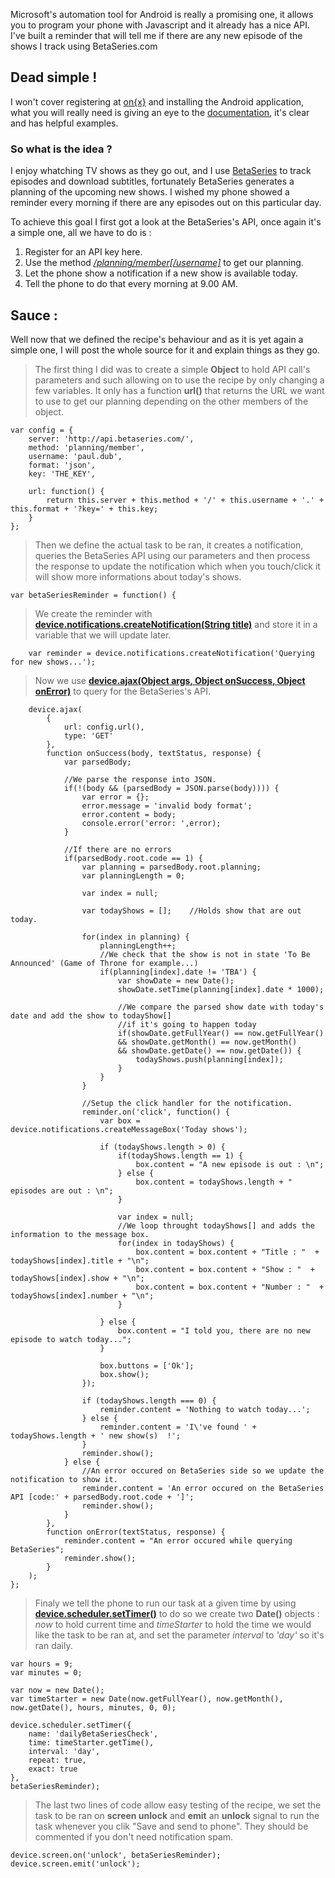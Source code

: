 Microsoft's automation tool for Android is really a promising one, it allows you to program your phone with Javascript and it already has a nice API. I've built a reminder that will tell me if there are any new episode of the shows I track using BetaSeries.com

## Dead simple !

I won't cover registering at [on{x}](http://www.onx.ms/) and installing the Android application, what you will really need is giving an eye to the [documentation](https://www.onx.ms/#apiPage), it's clear and has helpful examples.

### So what is the idea ? 

I enjoy whatching TV shows as they go out, and I use [BetaSeries](http://www.betaseries.com/) to track episodes and download subtitles, fortunately BetaSeries generates a planning of the upcoming new shows. I wished my phone showed a reminder every morning if there are any episodes out on this particular day.

To achieve this goal I first got a look at the BetaSeries's API, once again it's a simple one, all we have to do is : 

 1. Register for an API key here.
 2. Use the method [_/planning/member[/username]_](http://www.betaseries.com/wiki/Documentation#cat-planning) to get our planning. 
 3. Let the phone show a notification if a new show is available today.
 4. Tell the phone to do that every morning at 9.00 AM.

## Sauce :

Well now that we defined the recipe's behaviour and as it is yet again a simple one, I will post the whole source for it and explain things as they go.

> The first thing I did was to create a simple __Object__ to hold API call's parameters and such allowing on to use the recipe by only changing a few variables. It only has a function __url()__ that returns the URL we want to use to get our planning depending on the other members of the object.

	var config = {
	    server: 'http://api.betaseries.com/',
	    method: 'planning/member',
	    username: 'paul.dub',
	    format: 'json',
	    key: 'THE_KEY',

	    url: function() {
	        return this.server + this.method + '/' + this.username + '.' + this.format + '?key=' + this.key;
	    }    
	};

> Then we define the actual task to be ran, it creates a notification, queries the BetaSeries API using our parameters and then process the response to update the notification which when you touch/click it will show more informations about today's shows.

	var betaSeriesReminder = function() {    

> We create the reminder with [__device.notifications.createNotification(String title)__](https://www.onx.ms/#apiPage/Notification) and store it in a variable that we will update later.

	    var reminder = device.notifications.createNotification('Querying for new shows...');

> Now we use [__device.ajax(Object args, Object onSuccess, Object onError)__](https://www.onx.ms/#apiPage/httpClient) to query for the BetaSeries's API.

	    device.ajax(
	        {
	            url: config.url(),
	            type: 'GET'
	        },
	        function onSuccess(body, textStatus, response) {
	            var parsedBody;
	            
	            //We parse the response into JSON.
	            if(!(body && (parsedBody = JSON.parse(body)))) {
	                var error = {};
	                error.message = 'invalid body format';
	                error.content = body;
	                console.error('error: ',error);
	            }

	            //If there are no errors
	            if(parsedBody.root.code == 1) {
	                var planning = parsedBody.root.planning;
	                var planningLength = 0;
	                
	                var index = null;

	                var todayShows = [];    //Holds show that are out today.
	                
	                for(index in planning) {
	                    planningLength++;
	                    //We check that the show is not in state 'To Be Announced' (Game of Throne for example...)
	                    if(planning[index].date != 'TBA') {                     
	                        var showDate = new Date();
	                        showDate.setTime(planning[index].date * 1000);
	                        
	                        //We compare the parsed show date with today's date and add the show to todayShow[] 
	                        //if it's going to happen today
	                        if(showDate.getFullYear() == now.getFullYear() 
	                        && showDate.getMonth() == now.getMonth() 
	                        && showDate.getDate() == now.getDate()) {
	                            todayShows.push(planning[index]);
	                        }
	                    } 
	                }
	                
	                //Setup the click handler for the notification.
	                reminder.on('click', function() {
	                    var box = device.notifications.createMessageBox('Today shows');
	                    
	                    if (todayShows.length > 0) {
	                        if(todayShows.length == 1) {
	                            box.content = "A new episode is out : \n";
	                        } else {
	                            box.content = todayShows.length + " episodes are out : \n";
	                        }
	                        
	                        var index = null;
	                        //We loop throught todayShows[] and adds the information to the message box.
	                        for(index in todayShows) {
	                            box.content = box.content + "Title : "  + todayShows[index].title + "\n";    
	                            box.content = box.content + "Show : "  + todayShows[index].show + "\n";    
	                            box.content = box.content + "Number : "  + todayShows[index].number + "\n";    
	                        }
	                        
	                    } else {
	                        box.content = "I told you, there are no new episode to watch today...";
	                    }
	                    
	                    box.buttons = ['Ok'];
	                    box.show();
	                });
	                
	                if (todayShows.length === 0) {
	                    reminder.content = 'Nothing to watch today...';
	                } else {
	                    reminder.content = 'I\'ve found ' + todayShows.length + ' new show(s)  !';
	                }
	                reminder.show();    
	            } else {
	                //An error occured on BetaSeries side so we update the notification to show it.
	                reminder.content = 'An error occured on the BetaSeries API [code:' + parsedBody.root.code + ']';
	                reminder.show();
	            }     
	        },
	        function onError(textStatus, response) {
	            reminder.content = "An error occured while querying BetaSeries";
	            reminder.show();
	        }
	    ); 
	};

> Finaly we tell the phone to run our task at a given time by using [__device.scheduler.setTimer()__](https://www.onx.ms/#apiPage/scheduler) to do so we create two __Date()__ objects : _now_ to hold current time and _timeStarter_ to hold the time we would like the task to be ran at, and set the parameter _interval_ to _'day'_ so it's ran daily.

	var hours = 9;
	var minutes = 0;
	
	var now = new Date();
	var timeStarter = new Date(now.getFullYear(), now.getMonth(), now.getDate(), hours, minutes, 0, 0);

	device.scheduler.setTimer({
	    name: 'dailyBetaSeriesCheck',
	    time: timeStarter.getTime(),
	    interval: 'day',
	    repeat: true,
	    exact: true
	},
	betaSeriesReminder);

> The last two lines of code allow easy testing of the recipe, we set the task to be ran on __screen unlock__ and __emit__ an __unlock__ signal to run the task whenever you clik "Save and send to phone". They should be commented if you don't need notification spam.

	device.screen.on('unlock', betaSeriesReminder);
	device.screen.emit('unlock');